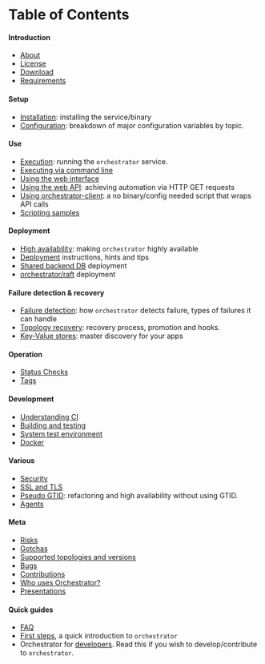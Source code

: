 # Table of Contents

#### Introduction
- [About](about.md)
- [License](license.md)
- [Download](download.md)
- [Requirements](requirements.md)

#### Setup
- [Installation](install.md): installing the service/binary
- [Configuration](configuration.md): breakdown of major configuration variables by topic.

#### Use
- [Execution](execution.md): running the `orchestrator` service.
- [Executing via command line](executing-via-command-line.md)
- [Using the web interface](using-the-web-interface.md)
- [Using the web API](using-the-web-api.md): achieving automation via HTTP GET requests
- [Using orchestrator-client](orchestrator-client.md): a no binary/config needed script that wraps API calls
- [Scripting samples](script-samples.md)

#### Deployment
- [High availability](high-availability.md): making `orchestrator` highly available
- [Deployment](deployment.md) instructions, hints and tips
- [Shared backend DB](deployment-shared-backend.md) deployment
- [orchestrator/raft](deployment-raft.md) deployment

#### Failure detection & recovery
- [Failure detection](failure-detection.md): how `orchestrator` detects failure, types of failures it can handle
- [Topology recovery](topology-recovery.md): recovery process, promotion and hooks.
- [Key-Value stores](kv.md): master discovery for your apps

#### Operation
- [Status Checks](status-checks.md)
- [Tags](tags.md)

#### Development
- [Understanding CI](ci.md)
- [Building and testing](build.md)
- [System test environment](ci-env.md)
- [Docker](docker.md)

#### Various
- [Security](security.md)
- [SSL and TLS](ssl-and-tls.md)
- [Pseudo GTID](pseudo-gtid.md): refactoring and high availability without using GTID.
- [Agents](agents.md)

#### Meta
- [Risks](risks.md)
- [Gotchas](gotchas.md)
- [Supported topologies and versions](supported-topologies-and-versions.md)
- [Bugs](bugs.md)
- [Contributions](contributions.md)
- [Who uses Orchestrator?](users.md)
- [Presentations](presentations.md)

#### Quick guides

- [FAQ](faq.md)
- [First steps](first-steps.md), a quick introduction to `orchestrator`
- Orchestrator for [developers](developers.md). Read this if you wish to develop/contribute to `orchestrator`.
